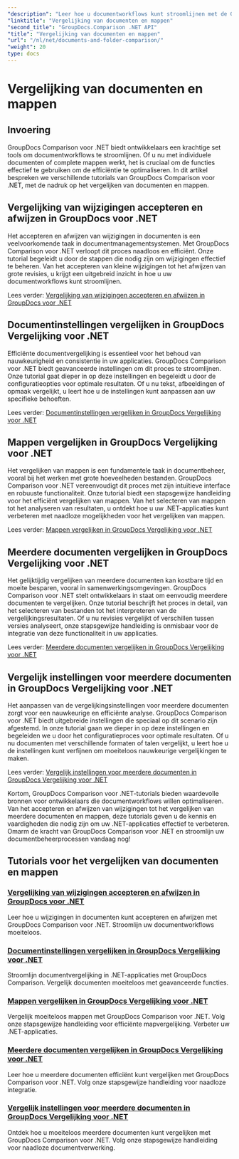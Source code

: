 ```yaml
---
"description": "Leer hoe u documentworkflows kunt stroomlijnen met de GroupDocs Comparison voor .NET-tutorials. Accepteer en wijs wijzigingen af en vergelijk documenten en mappen moeiteloos."
"linktitle": "Vergelijking van documenten en mappen"
"second_title": "GroupDocs.Comparison .NET API"
"title": "Vergelijking van documenten en mappen"
"url": "/nl/net/documents-and-folder-comparison/"
"weight": 20
type: docs
---
```

# Vergelijking van documenten en mappen

## Invoering

GroupDocs Comparison voor .NET biedt ontwikkelaars een krachtige set tools om documentworkflows te stroomlijnen. Of u nu met individuele documenten of complete mappen werkt, het is cruciaal om de functies effectief te gebruiken om de efficiëntie te optimaliseren. In dit artikel bespreken we verschillende tutorials van GroupDocs Comparison voor .NET, met de nadruk op het vergelijken van documenten en mappen.

## Vergelijking van wijzigingen accepteren en afwijzen in GroupDocs voor .NET

Het accepteren en afwijzen van wijzigingen in documenten is een veelvoorkomende taak in documentmanagementsystemen. Met GroupDocs Comparison voor .NET verloopt dit proces naadloos en efficiënt. Onze tutorial begeleidt u door de stappen die nodig zijn om wijzigingen effectief te beheren. Van het accepteren van kleine wijzigingen tot het afwijzen van grote revisies, u krijgt een uitgebreid inzicht in hoe u uw documentworkflows kunt stroomlijnen.

Lees verder: [Vergelijking van wijzigingen accepteren en afwijzen in GroupDocs voor .NET](./accept-reject-changes-dotnet/)

## Documentinstellingen vergelijken in GroupDocs Vergelijking voor .NET

Efficiënte documentvergelijking is essentieel voor het behoud van nauwkeurigheid en consistentie in uw applicaties. GroupDocs Comparison voor .NET biedt geavanceerde instellingen om dit proces te stroomlijnen. Onze tutorial gaat dieper in op deze instellingen en begeleidt u door de configuratieopties voor optimale resultaten. Of u nu tekst, afbeeldingen of opmaak vergelijkt, u leert hoe u de instellingen kunt aanpassen aan uw specifieke behoeften.

Lees verder: [Documentinstellingen vergelijken in GroupDocs Vergelijking voor .NET](./compare-documents-settings-dotnet/)

## Mappen vergelijken in GroupDocs Vergelijking voor .NET

Het vergelijken van mappen is een fundamentele taak in documentbeheer, vooral bij het werken met grote hoeveelheden bestanden. GroupDocs Comparison voor .NET vereenvoudigt dit proces met zijn intuïtieve interface en robuuste functionaliteit. Onze tutorial biedt een stapsgewijze handleiding voor het efficiënt vergelijken van mappen. Van het selecteren van mappen tot het analyseren van resultaten, u ontdekt hoe u uw .NET-applicaties kunt verbeteren met naadloze mogelijkheden voor het vergelijken van mappen.

Lees verder: [Mappen vergelijken in GroupDocs Vergelijking voor .NET](./compare-folders-dotnet/)

## Meerdere documenten vergelijken in GroupDocs Vergelijking voor .NET

Het gelijktijdig vergelijken van meerdere documenten kan kostbare tijd en moeite besparen, vooral in samenwerkingsomgevingen. GroupDocs Comparison voor .NET stelt ontwikkelaars in staat om eenvoudig meerdere documenten te vergelijken. Onze tutorial beschrijft het proces in detail, van het selecteren van bestanden tot het interpreteren van de vergelijkingsresultaten. Of u nu revisies vergelijkt of verschillen tussen versies analyseert, onze stapsgewijze handleiding is onmisbaar voor de integratie van deze functionaliteit in uw applicaties.

Lees verder: [Meerdere documenten vergelijken in GroupDocs Vergelijking voor .NET](./compare-multiple-documents-dotnet/)

## Vergelijk instellingen voor meerdere documenten in GroupDocs Vergelijking voor .NET

Het aanpassen van de vergelijkingsinstellingen voor meerdere documenten zorgt voor een nauwkeurige en efficiënte analyse. GroupDocs Comparison voor .NET biedt uitgebreide instellingen die speciaal op dit scenario zijn afgestemd. In onze tutorial gaan we dieper in op deze instellingen en begeleiden we u door het configuratieproces voor optimale resultaten. Of u nu documenten met verschillende formaten of talen vergelijkt, u leert hoe u de instellingen kunt verfijnen om moeiteloos nauwkeurige vergelijkingen te maken.

Lees verder: [Vergelijk instellingen voor meerdere documenten in GroupDocs Vergelijking voor .NET](./compare-multiple-documents-settings-dotnet/)

Kortom, GroupDocs Comparison voor .NET-tutorials bieden waardevolle bronnen voor ontwikkelaars die documentworkflows willen optimaliseren. Van het accepteren en afwijzen van wijzigingen tot het vergelijken van meerdere documenten en mappen, deze tutorials geven u de kennis en vaardigheden die nodig zijn om uw .NET-applicaties effectief te verbeteren. Omarm de kracht van GroupDocs Comparison voor .NET en stroomlijn uw documentbeheerprocessen vandaag nog!
## Tutorials voor het vergelijken van documenten en mappen
### [Vergelijking van wijzigingen accepteren en afwijzen in GroupDocs voor .NET](./accept-reject-changes-dotnet/)
Leer hoe u wijzigingen in documenten kunt accepteren en afwijzen met GroupDocs Comparison voor .NET. Stroomlijn uw documentworkflows moeiteloos.
### [Documentinstellingen vergelijken in GroupDocs Vergelijking voor .NET](./compare-documents-settings-dotnet/)
Stroomlijn documentvergelijking in .NET-applicaties met GroupDocs Comparison. Vergelijk documenten moeiteloos met geavanceerde functies.
### [Mappen vergelijken in GroupDocs Vergelijking voor .NET](./compare-folders-dotnet/)
Vergelijk moeiteloos mappen met GroupDocs Comparison voor .NET. Volg onze stapsgewijze handleiding voor efficiënte mapvergelijking. Verbeter uw .NET-applicaties.
### [Meerdere documenten vergelijken in GroupDocs Vergelijking voor .NET](./compare-multiple-documents-dotnet/)
Leer hoe u meerdere documenten efficiënt kunt vergelijken met GroupDocs Comparison voor .NET. Volg onze stapsgewijze handleiding voor naadloze integratie.
### [Vergelijk instellingen voor meerdere documenten in GroupDocs Vergelijking voor .NET](./compare-multiple-documents-settings-dotnet/)
Ontdek hoe u moeiteloos meerdere documenten kunt vergelijken met GroupDocs Comparison voor .NET. Volg onze stapsgewijze handleiding voor naadloze documentverwerking.